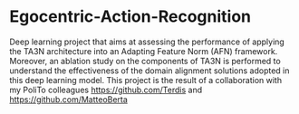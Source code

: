 # Egocentric-Action-Recognition
Deep learning project that aims at assessing the performance of applying the TA3N architecture into an Adapting Feature Norm (AFN) framework. Moreover, an ablation study on the components of TA3N is performed to understand the effectiveness of the domain alignment solutions adopted in this deep learning model. This project is the result of a  collaboration with my PoliTo colleagues https://github.com/Terdis and https://github.com/MatteoBerta
